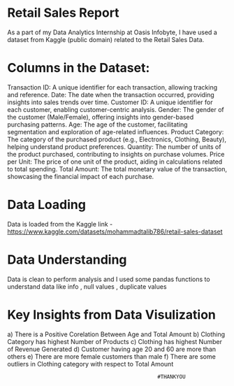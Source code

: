 # Retail Sales Report

As a part of my Data Analytics Internship at Oasis Infobyte, I have used a dataset from Kaggle (public domain) related to the Retail Sales Data.

# Columns in the Dataset:

Transaction ID: A unique identifier for each transaction, allowing tracking and reference.
Date: The date when the transaction occurred, providing insights into sales trends over time.
Customer ID: A unique identifier for each customer, enabling customer-centric analysis.
Gender: The gender of the customer (Male/Female), offering insights into gender-based purchasing patterns.
Age: The age of the customer, facilitating segmentation and exploration of age-related influences.
Product Category: The category of the purchased product (e.g., Electronics, Clothing, Beauty), helping understand product preferences.
Quantity: The number of units of the product purchased, contributing to insights on purchase volumes.
Price per Unit: The price of one unit of the product, aiding in calculations related to total spending.
Total Amount: The total monetary value of the transaction, showcasing the financial impact of each purchase.

# Data Loading 

Data is loaded from the Kaggle link - https://www.kaggle.com/datasets/mohammadtalib786/retail-sales-dataset

# Data Understanding 

Data is clean to perform analysis and I used some pandas functions to understand data like info , null values , duplicate values

# Key Insights from Data Visulization

a) There is a Positive Corelation Between Age and Total Amount
b) Clothing Category has highest Number of Products
c) Clothing has highest Number of Revenue Generated
d) Customer having age 20 and 60 are more than others
e) There are more female customers than male
f) There are some outliers in Clothing category with respect to Total Amount


                                                    #THANKYOU



